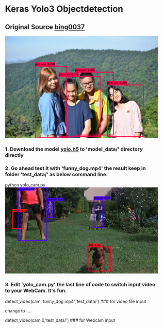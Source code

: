 # Keras Yolo3 Objectdetection
## Original Source [bing0037](https://github.com/bing0037/keras-yolo3)
![](https://github.com/theerawatramchuen/Keras-Yolo-V3/blob/master/pictures/test_result.png)
### 1. Download the model [yolo.h5](https://drive.google.com/uc?export=download&confirm=8R0l&id=1Dd-uUhhXvosXiIIZM8tiXoZyENJxIY4u) to 'model_data/' directory directly
### 2. Go ahead test it with 'funny_dog.mp4' the result keep in folder 'test_data/' as below command line.
python yolo_cam.py
![](https://github.com/theerawatramchuen/Keras-Yolo-V3/blob/master/test_data/result_66.jpg)
### 3. Edit 'yolo_cam.py' the last line of code to switch input video to your WebCam. It's fun.
detect_video(cam,'funny_dog.mp4','test_data/') ### for video file input

change to ....

detect_video(cam,0,'test_data/') ### for Webcam input
